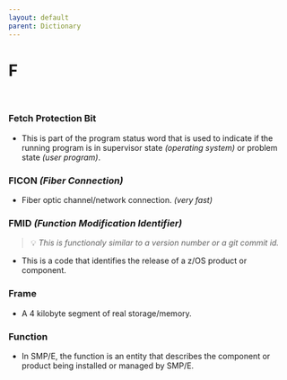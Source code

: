 ```yaml
---
layout: default
parent: Dictionary
---
```


# F

&nbsp;

### Fetch Protection Bit
* This is part of the program status word that is used to indicate if the running program is in supervisor state *(operating system)* or problem state *(user program)*.

### FICON *(Fiber Connection)*
* Fiber optic channel/network connection. *(very fast)*

### FMID *(Function Modification Identifier)*
> 💡 _This is functionaly similar to a version number or a git commit id._

* This is a code that identifies the release of a z/OS product or component.

### Frame
* A 4 kilobyte segment of real storage/memory.

### Function
* In SMP/E, the function is an entity that describes the component or product being installed or managed by SMP/E.